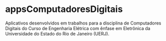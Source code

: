 # appsComputadoresDigitais
Aplicativos desenvolvidos em trabalhos para a disciplina de Computadores Digitais do Curso de Engenharia Elétrica com ênfase em Eletrônica da Universidade do Estado do Rio de Janeiro (UERJ).
